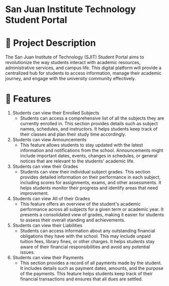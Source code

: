# San Juan Institute Technology Student Portal

# 📝 Project Description
The San Juan Institute of Technology (SJIT) Student Portal aims to revolutionize the way students interact with academic resources, administrative services, and campus life. This digital platform will provide a centralized hub for students to access information, manage their academic journey, and engage with the university community effectively.

# 🎯 Features
1.    Students can view their Enrolled Subjects
         - Students can access a comprehensive list of all the subjects they are currently enrolled in. This section provides details such as subject names, schedules, and instructors. It helps students keep track of their classes and plan their study time accordingly.
2.	Students can view Announcements
       - This feature allows students to stay updated with the latest information and notifications from the school. Announcements might include important dates, events, changes in schedules, or general notices that are relevant to the students' academic life.
3.	Students can view their Grades
       - Students can view their individual subject grades. This section provides detailed information on their performance in each subject, including scores for assignments, exams, and other assessments. It helps students monitor their progress and identify areas that need improvement.
4.	Students can view All of their Grades
       - This feature offers an overview of the student's academic performance across all subjects for a given term or academic year. It presents a consolidated view of grades, making it easier for students to assess their overall standing and achievements.
5.	Students can view their Liabilities
       - Students can access information about any outstanding financial obligations they have with the school. This may include unpaid tuition fees, library fines, or other charges. It helps students stay aware of their financial responsibilities and avoid any potential issues.
6.    Students can view their Payments
       - This section provides a record of all payments made by the student. It includes details such as payment dates, amounts, and the purpose of the payments. This feature helps students keep track of their financial transactions and ensures that all dues are settled.
